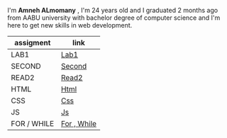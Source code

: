 I'm **Amneh ALmomany** , I'm 24 years old and I graduated 2 months ago from AABU university with bachelor degree of computer science and I'm here to get new skills in web development.

 | assigment | link |
 |-----------|--------|
 | LAB1 | [Lab1](lab1.md)|
 | SECOND  | [Second](second.md)|
 | READ2  | [Read2](read2.md)|
 | HTML  | [Html](html.md)|
 | CSS  | [Css](css.md)|
 | JS  | [Js](javascript.md)|
 | FOR / WHILE  | [For , While](javascript2.md)|
 
